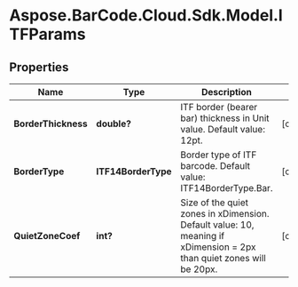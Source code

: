 # Aspose.BarCode.Cloud.Sdk.Model.ITFParams

## Properties

Name | Type | Description | Notes
---- | ---- | ----------- | -----
**BorderThickness** | **double?** | ITF border (bearer bar) thickness in Unit value. Default value: 12pt. | [optional]
**BorderType** | **ITF14BorderType** | Border type of ITF barcode. Default value: ITF14BorderType.Bar. | [optional]
**QuietZoneCoef** | **int?** | Size of the quiet zones in xDimension. Default value: 10, meaning if xDimension &#x3D; 2px than quiet zones will be 20px. | [optional]

